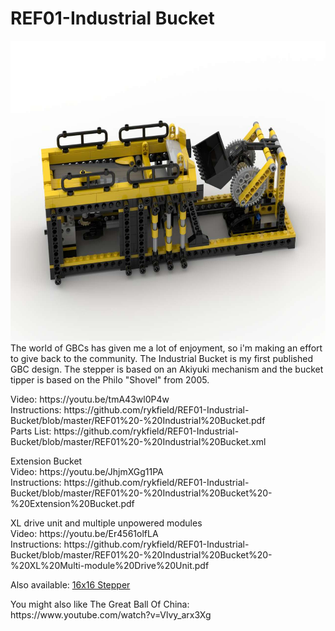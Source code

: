# REF01-Industrial Bucket
<img width="640" height="480" src="https://raw.githubusercontent.com/rykfield/REF01-Industrial-Bucket/master/Industrial%20Bucket.jpg">
<BR>
The world of GBCs has given me a lot of enjoyment, so i'm making an effort to give back to the community.  The Industrial Bucket is my first published GBC design.  The stepper is based on an Akiyuki mechanism and the bucket tipper is based on the Philo "Shovel" from 2005.

<P>Video: https://youtu.be/tmA43wl0P4w
<BR>Instructions: https://github.com/rykfield/REF01-Industrial-Bucket/blob/master/REF01%20-%20Industrial%20Bucket.pdf
<BR>Parts List: https://github.com/rykfield/REF01-Industrial-Bucket/blob/master/REF01%20-%20Industrial%20Bucket.xml

<P>Extension Bucket
<BR>Video: https://youtu.be/JhjmXGg11PA
<BR>Instructions: https://github.com/rykfield/REF01-Industrial-Bucket/blob/master/REF01%20-%20Industrial%20Bucket%20-%20Extension%20Bucket.pdf

<P>XL drive unit and multiple unpowered modules
<BR>Video: https://youtu.be/Er4561olfLA
<BR>Instructions: https://github.com/rykfield/REF01-Industrial-Bucket/blob/master/REF01%20-%20Industrial%20Bucket%20-%20XL%20Multi-module%20Drive%20Unit.pdf

<P>Also available: <a href="https://github.com/rykfield/REF03-16x16-Stepper">16x16 Stepper</a><BR>

<P>You might also like The Great Ball Of China: https://www.youtube.com/watch?v=Vlvy_arx3Xg